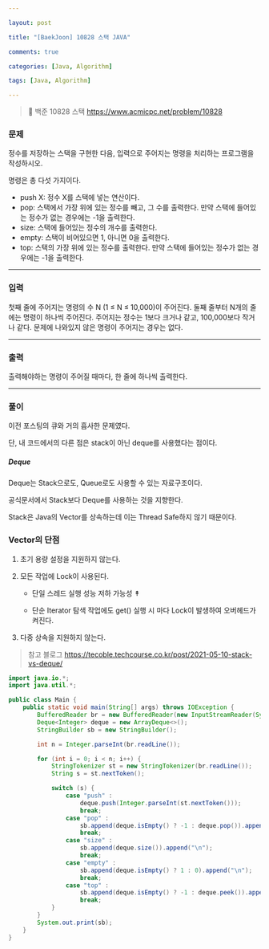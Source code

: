```yaml
---

layout: post

title: "[BaekJoon] 10828 스택 JAVA"

comments: true

categories: [Java, Algorithm]

tags: [Java, Algorithm]

---
```


> 🔗 백준 10828 스택 https://www.acmicpc.net/problem/10828

### **문제**

정수를 저장하는 스택을 구현한 다음, 입력으로 주어지는 명령을 처리하는 프로그램을 작성하시오.

명령은 총 다섯 가지이다.

- push X: 정수 X를 스택에 넣는 연산이다.
- pop: 스택에서 가장 위에 있는 정수를 빼고, 그 수를 출력한다. 만약 스택에 들어있는 정수가 없는 경우에는 -1을 출력한다.
- size: 스택에 들어있는 정수의 개수를 출력한다.
- empty: 스택이 비어있으면 1, 아니면 0을 출력한다.
- top: 스택의 가장 위에 있는 정수를 출력한다. 만약 스택에 들어있는 정수가 없는 경우에는 -1을 출력한다.

------

### **입력**

첫째 줄에 주어지는 명령의 수 N (1 ≤ N ≤ 10,000)이 주어진다. 둘째 줄부터 N개의 줄에는 명령이 하나씩 주어진다. 주어지는 정수는 1보다 크거나 같고, 100,000보다 작거나 같다. 문제에 나와있지 않은 명령이 주어지는 경우는 없다.

------

### **출력**

출력해야하는 명령이 주어질 때마다, 한 줄에 하나씩 출력한다.

------

### **풀이**

이전 포스팅의 큐와 거의 흡사한 문제였다.

단, 내 코드에서의 다른 점은 stack이 아닌 deque를 사용했다는 점이다.



##### Deque

Deque는 Stack으로도, Queue로도 사용할 수 있는 자료구조이다.

공식문서에서 Stack보다 Deque를 사용하는 것을 지향한다.

Stack은 Java의 Vector를 상속하는데 이는 Thread Safe하지 않기 때문이다.



### Vector의 단점

1. 초기 용량 설정을 지원하지 않는다.

2. 모든 작업에 Lock이 사용된다.

   - 단일 스레드 실행 성능 저하 가능성 ↟

   - 단순 Iterator 탐색 작업에도 get() 실행 시 마다 Lock이 발생하여 오버헤드가 켜진다.

3. 다중 상속을 지원하지 않는다.



> 참고 블로그
> https://tecoble.techcourse.co.kr/post/2021-05-10-stack-vs-deque/



```java
import java.io.*;
import java.util.*;

public class Main {
    public static void main(String[] args) throws IOException {
        BufferedReader br = new BufferedReader(new InputStreamReader(System.in));
        Deque<Integer> deque = new ArrayDeque<>();
        StringBuilder sb = new StringBuilder();

        int n = Integer.parseInt(br.readLine());

        for (int i = 0; i < n; i++) {
            StringTokenizer st = new StringTokenizer(br.readLine());
            String s = st.nextToken();

            switch (s) {
                case "push" :
                    deque.push(Integer.parseInt(st.nextToken()));
                    break;
                case "pop" :
                    sb.append(deque.isEmpty() ? -1 : deque.pop()).append("\n");
                    break;
                case "size" :
                    sb.append(deque.size()).append("\n");
                    break;
                case "empty" :
                    sb.append(deque.isEmpty() ? 1 : 0).append("\n");
                    break;
                case "top" :
                    sb.append(deque.isEmpty() ? -1 : deque.peek()).append("\n");
                    break;
            }
        }
        System.out.print(sb);
    }
}
```